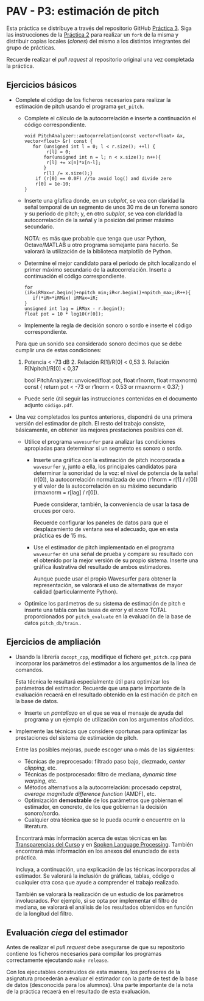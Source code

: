 PAV - P3: estimación de pitch
=============================

Esta práctica se distribuye a través del repositorio GitHub [Práctica 3](https://github.com/albino-pav/P3).
Siga las instrucciones de la [Práctica 2](https://github.com/albino-pav/P2) para realizar un `fork` de la
misma y distribuir copias locales (*clones*) del mismo a los distintos integrantes del grupo de prácticas.

Recuerde realizar el *pull request* al repositorio original una vez completada la práctica.

Ejercicios básicos
------------------

- Complete el código de los ficheros necesarios para realizar la estimación de pitch usando el programa
  `get_pitch`.

   * Complete el cálculo de la autocorrelación e inserte a continuación el código correspondiente.
   
  		 void PitchAnalyzer::autocorrelation(const vector<float> &x, vector<float> &r) const {
   	 		for (unsigned int l = 0; l < r.size(); ++l) {	
    	 		 r[l] = 0;
     	 		for(unsigned int n = l; n < x.size(); n++){
      	 		 r[l] += x[n]*x[n-l]; 
      			}
    	  		r[l] /= x.size();}
		     if (r[0] == 0.0F) //to avoid log() and divide zero 
     		 r[0] = 1e-10; 
 		 }


   * Inserte una gŕafica donde, en un *subplot*, se vea con claridad la señal temporal de un segmento de
     unos 30 ms de un fonema sonoro y su periodo de pitch; y, en otro *subplot*, se vea con claridad la
	 autocorrelación de la señal y la posición del primer máximo secundario.

	 NOTA: es más que probable que tenga que usar Python, Octave/MATLAB u otro programa semejante para
	 hacerlo. Se valorará la utilización de la biblioteca matplotlib de Python.

   * Determine el mejor candidato para el periodo de pitch localizando el primer máximo secundario de la
     autocorrelación. Inserte a continuación el código correspondiente.
     		
  		 for (iR=iRMax=r.begin()+npitch_min;iR<r.begin()+npitch_max;iR++){
  		 	if(*iR>*iRMax) iRMax=iR;
  		 }
  		 unsigned int lag = iRMax - r.begin();
  		 float pot = 10 * log10(r[0]);

   * Implemente la regla de decisión sonoro o sordo e inserte el código correspondiente.
   
   Para que un sonido sea considerado sonoro decimos que se debe cumplir una de estas condiciones:
        
	1. Potencia < -73 dB
        2. Relación R[1]/R[0] < 0,53
        3. Relación R[Npitch]/R[0] < 0,37
              
  		 bool PitchAnalyzer::unvoiced(float pot, float r1norm, float rmaxnorm) const {
			return pot < -73 or r1norm < 0.53 or rmaxnorm < 0.37;
  		 }

   * Puede serle útil seguir las instrucciones contenidas en el documento adjunto `código.pdf`.

- Una vez completados los puntos anteriores, dispondrá de una primera versión del estimador de pitch. El 
  resto del trabajo consiste, básicamente, en obtener las mejores prestaciones posibles con él.

  * Utilice el programa `wavesurfer` para analizar las condiciones apropiadas para determinar si un
    segmento es sonoro o sordo. 
	
	  - Inserte una gráfica con la estimación de pitch incorporada a `wavesurfer` y, junto a ella, los 
	    principales candidatos para determinar la sonoridad de la voz: el nivel de potencia de la señal
		(r[0]), la autocorrelación normalizada de uno (r1norm = r[1] / r[0]) y el valor de la
		autocorrelación en su máximo secundario (rmaxnorm = r[lag] / r[0]).

		Puede considerar, también, la conveniencia de usar la tasa de cruces por cero.

	    Recuerde configurar los paneles de datos para que el desplazamiento de ventana sea el adecuado, que
		en esta práctica es de 15 ms.

      - Use el estimador de pitch implementado en el programa `wavesurfer` en una señal de prueba y compare
	    su resultado con el obtenido por la mejor versión de su propio sistema.  Inserte una gráfica
		ilustrativa del resultado de ambos estimadores.
     
		Aunque puede usar el propio Wavesurfer para obtener la representación, se valorará
	 	el uso de alternativas de mayor calidad (particularmente Python).
  
  * Optimice los parámetros de su sistema de estimación de pitch e inserte una tabla con las tasas de error
    y el *score* TOTAL proporcionados por `pitch_evaluate` en la evaluación de la base de datos 
	`pitch_db/train`..

Ejercicios de ampliación
------------------------

- Usando la librería `docopt_cpp`, modifique el fichero `get_pitch.cpp` para incorporar los parámetros del
  estimador a los argumentos de la línea de comandos.
  
  Esta técnica le resultará especialmente útil para optimizar los parámetros del estimador. Recuerde que
  una parte importante de la evaluación recaerá en el resultado obtenido en la estimación de pitch en la
  base de datos.

  * Inserte un *pantallazo* en el que se vea el mensaje de ayuda del programa y un ejemplo de utilización
    con los argumentos añadidos.

- Implemente las técnicas que considere oportunas para optimizar las prestaciones del sistema de estimación
  de pitch.

  Entre las posibles mejoras, puede escoger una o más de las siguientes:

  * Técnicas de preprocesado: filtrado paso bajo, diezmado, *center clipping*, etc.
  * Técnicas de postprocesado: filtro de mediana, *dynamic time warping*, etc.
  * Métodos alternativos a la autocorrelación: procesado cepstral, *average magnitude difference function*
    (AMDF), etc.
  * Optimización **demostrable** de los parámetros que gobiernan el estimador, en concreto, de los que
    gobiernan la decisión sonoro/sordo.
  * Cualquier otra técnica que se le pueda ocurrir o encuentre en la literatura.

  Encontrará más información acerca de estas técnicas en las [Transparencias del Curso](https://atenea.upc.edu/pluginfile.php/2908770/mod_resource/content/3/2b_PS%20Techniques.pdf)
  y en [Spoken Language Processing](https://discovery.upc.edu/iii/encore/record/C__Rb1233593?lang=cat).
  También encontrará más información en los anexos del enunciado de esta práctica.

  Incluya, a continuación, una explicación de las técnicas incorporadas al estimador. Se valorará la
  inclusión de gráficas, tablas, código o cualquier otra cosa que ayude a comprender el trabajo realizado.

  También se valorará la realización de un estudio de los parámetros involucrados. Por ejemplo, si se opta
  por implementar el filtro de mediana, se valorará el análisis de los resultados obtenidos en función de
  la longitud del filtro.
   

Evaluación *ciega* del estimador
-------------------------------

Antes de realizar el *pull request* debe asegurarse de que su repositorio contiene los ficheros necesarios
para compilar los programas correctamente ejecutando `make release`.

Con los ejecutables construidos de esta manera, los profesores de la asignatura procederán a evaluar el
estimador con la parte de test de la base de datos (desconocida para los alumnos). Una parte importante de
la nota de la práctica recaerá en el resultado de esta evaluación.
